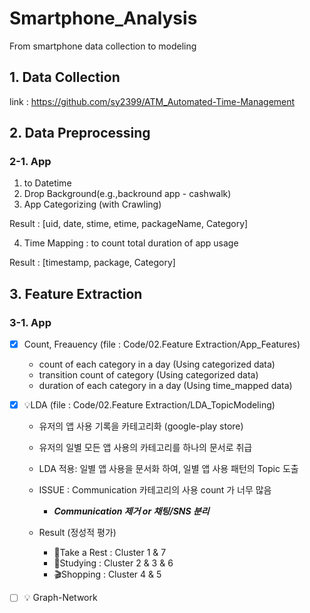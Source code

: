 # Smartphone_Analysis
From smartphone data collection to modeling

## 1. Data Collection

link : https://github.com/sy2399/ATM_Automated-Time-Management


## 2. Data Preprocessing
### 2-1. App
1. to Datetime
2. Drop Background(e.g.,backround app - cashwalk) 
3. App Categorizing (with Crawling)

Result : [uid, date, stime, etime, packageName, Category]

4. Time Mapping : to count total duration of app usage

Result : [timestamp, package, Category]

## 3. Feature Extraction
### 3-1. App
- [x] Count, Freauency (file : Code/02.Feature Extraction/App_Features)

  * count of each category in a day (Using categorized data)
  * transition count of category (Using categorized data)
  * duration of each category in a day (Using time_mapped data)
  
- [x] 💡LDA (file : Code/02.Feature Extraction/LDA_TopicModeling)

  * 유저의 앱 사용 기록을 카테고리화 (google-play store)
  * 유저의 일별 모든 앱 사용의 카테고리를 하나의 문서로 취급
  * LDA 적용: 일별 앱 사용을 문서화 하여, 일별 앱 사용 패턴의 Topic 도출
  * ISSUE : Communication 카테고리의 사용 count 가 너무 많음
      - ***Communication 제거 or 채팅/SNS 분리***
    
  * Result (정성적 평가)
      - 🎑Take a Rest : Cluster 1 & 7
      - 📑Studying : Cluster 2 & 3 & 6
      - 🎬Shopping : Cluster 4 & 5

  
- [ ] 💡 Graph-Network

